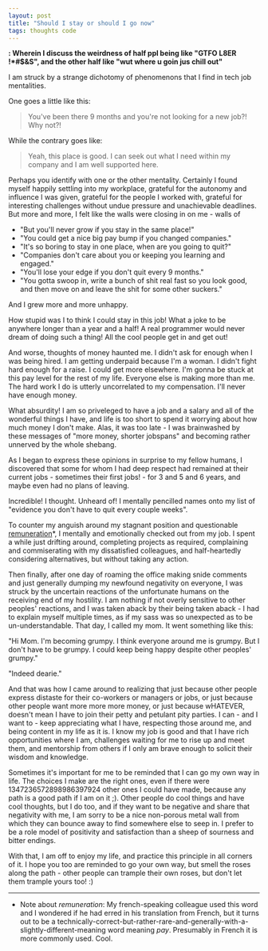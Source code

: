 ```yaml
---
layout: post
title: "Should I stay or should I go now"
tags: thoughts code
---
```


__: Wherein I discuss the weirdness of half ppl being like "GTFO L8ER !\*#$&S", and the other half like "wut where u goin jus chill out"__

I am struck by a strange dichotomy of phenomenons that I find in tech job mentalities.

One goes a little like this:

> You've been there 9 months and you're not looking for a new job?! Why not?!

While the contrary goes like:

> Yeah, this place is good. I can seek out what I need within my company and I am well supported here. 

Perhaps you identify with one or the other mentality. Certainly I found myself happily settling into my workplace, grateful for the autonomy and influence I was given, grateful for the people I worked with, grateful for interesting challenges without undue pressure and unachievable deadlines.<!--more--> But more and more, I felt like the walls were closing in on me - walls of

- "But you'll never grow if you stay in the same place!"
- "You could get a nice big pay bump if you changed companies."
- "It's so boring to stay in one place, when are you going to quit?"
- "Companies don't care about you or keeping you learning and engaged."
- "You'll lose your edge if you don't quit every 9 months."
- "You gotta swoop in, write a bunch of shit real fast so you look good, and then move on and leave the shit for some other suckers."

And I grew more and more unhappy.

How stupid was I to think I could stay in this job! What a joke to be anywhere longer than a year and a half! A real programmer would never dream of doing such a thing! All the cool people get in and get out!

And worse, thoughts of money haunted me. I didn't ask for enough when I was being hired. I am getting underpaid because I'm a woman. I didn't fight hard enough for a raise. I could get more elsewhere. I'm gonna be stuck at this pay level for the rest of my life. Everyone else is making more than me. The hard work I do is utterly uncorrelated to my compensation. I'll never have enough money.

What absurdity! I am so priveleged to have a job and a salary and all of the wonderful things I have, and life is too short to spend it worrying about how much money I don't make. Alas, it was too late - I was brainwashed by these messages of "more money, shorter jobspans" and becoming rather unnerved by the whole shebang.

As I began to express these opinions in surprise to my fellow humans, I discovered that some for whom I had deep respect had remained at their current jobs - sometimes their first jobs! - for 3 and 5 and 6 years, and maybe even had no plans of leaving. 

Incredible! I thought. Unheard of! I mentally pencilled names onto my list of "evidence you don't have to quit every couple weeks".

To counter my anguish around my stagnant position and questionable [remuneration](https://www.wordreference.com/fren/remuneration)\*, I mentally and emotionally checked out from my job. I spent a while just drifting around, completing projects as required, complaining and commiserating with my dissatisfied colleagues, and half-heartedly considering alternatives, but without taking any action.

Then finally, after one day of roaming the office making snide comments and just generally dumping my newfound negativity on everyone, I was struck by the uncertain reactions of the unfortunate humans on the receiving end of my hostility. I am nothing if not overly sensitive to other peoples' reactions, and I was taken aback by their being taken aback - I had to explain myself multiple times, as if my sass was so unexpected as to be un-understandable. That day, I called my mom. It went something like this:

"Hi Mom. I'm becoming grumpy. I think everyone around me is grumpy. But I don't have to be grumpy. I could keep being happy despite other peoples' grumpy."

"Indeed dearie."

And that was how I came around to realizing that just because other people express distaste for their co-workers or managers or jobs, or just because other people want more more more money, or just because wHATEVER, doesn't mean I have to join their petty and petulant pity parties. I can - and I want to - keep appreciating what I have, respecting those around me, and being content in my life as it is. I know my job is good and that I have rich opportunities where I am, challenges waiting for me to rise up and meet them, and mentorship from others if I only am brave enough to solicit their wisdom and knowledge. 

Sometimes it's important for me to be reminded that I can go my own way in life. The choices I make are the right ones, even if there were 1347236572898986397924 other ones I could have made, because any path is a good path if I am on it ;). Other people do cool things and have cool thoughts, but I do too, and if they want to be negative and share that negativity with me, I am sorry to be a nice non-porous metal wall from which they can bounce away to find somewhere else to seep in. I prefer to be a role model of positivity and satisfaction than a sheep of sourness and bitter endings.

With that, I am off to enjoy my life, and practice this principle in all corners of it. I hope you too are reminded to go your own way, but smell the roses along the path - other people can trample their own roses, but don't let them trample yours too! :)  

------


* Note about *remuneration*: My french-speaking colleague used this word and I wondered if he had erred in his translation from French, but it turns out to be a technically-correct-but-rather-rare-and-generally-with-a-slightly-different-meaning word meaning *pay*. Presumably in French it is more commonly used. Cool.
